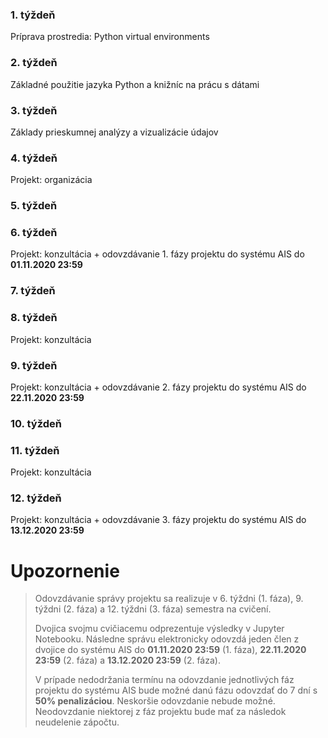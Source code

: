 ### 1. týždeň

Príprava prostredia: Python virtual environments

### 2. týždeň

Základné použitie jazyka Python a knižníc na prácu s dátami

### 3. týždeň

Základy prieskumnej analýzy a vizualizácie údajov

### 4. týždeň

Projekt: organizácia

### 5. týždeň

### 6. týždeň

Projekt: konzultácia + odovzdávanie 1. fázy projektu do systému AIS do **01.11.2020 23:59**

### 7. týždeň

### 8. týždeň

Projekt: konzultácia

### 9. týždeň

Projekt: konzultácia + odovzdávanie 2. fázy projektu do systému AIS do **22.11.2020 23:59**

### 10. týždeň

### 11. týždeň

Projekt: konzultácia

### 12. týždeň

Projekt: konzultácia + odovzdávanie 3. fázy projektu do systému AIS do **13.12.2020 23:59**


# Upozornenie

> Odovzdávanie správy projektu sa realizuje v 6. týždni (1. fáza), 9. týždni (2. fáza) a 12. týždni (3. fáza) semestra na cvičení. 
> 
> Dvojica svojmu cvičiacemu odprezentuje výsledky v Jupyter Notebooku. Následne správu elektronicky odovzdá jeden člen z dvojice do systému AIS do **01.11.2020 23:59** (1. fáza), **22.11.2020 23:59** (2. fáza) a **13.12.2020 23:59** (2. fáza).
> 
> V prípade nedodržania termínu na odovzdanie jednotlivých fáz projektu do systému AIS bude možné danú fázu odovzdať do 7 dní s **50% penalizáciou**. 
> Neskoršie odovzdanie nebude možné. Neodovzdanie niektorej z fáz projektu bude mať za následok neudelenie zápočtu.
